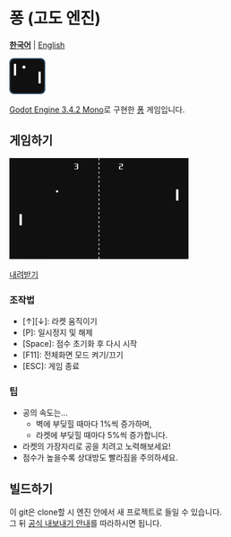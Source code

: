 # 퐁 (고도 엔진)

<b>[한국어](README.md)</b> | [English](README.en.md)

<img height="64" src="docs/icon.webp" alt="게임 아이콘">

[Godot Engine 3.4.2 Mono](https://godotengine.org/)로 구현한 [퐁](https://ko.wikipedia.org/wiki/%ED%90%81) 게임입니다.

## 게임하기

<img height="180" src="docs/sample.webp" alt="게임 플레이 스크린샷">

[내려받기](https://github.com/HaneulCheong/godot-pong/releases/latest)

### 조작법
- \[&#8593;]\[&#8595;]: 라켓 움직이기
- \[P]: 일시정지 및 해제
- \[Space]: 점수 초기화 후 다시 시작
- \[F11]: 전체화면 모드 켜기/끄기
- \[ESC]: 게임 종료

### 팁
- 공의 속도는...
  - 벽에 부딪힐 때마다 1%씩 증가하며,
  - 라켓에 부딪힐 때마다 5%씩 증가합니다.
- 라켓의 가장자리로 공을 치려고 노력해보세요!
- 점수가 높을수록 상대방도 빨라짐을 주의하세요.

## 빌드하기
이 git은 clone할 시 엔진 안에서 새 프로젝트로 들일 수 있습니다.<br>
그 뒤 [공식 내보내기 안내](https://docs.godotengine.org/ko/stable/tutorials/export/exporting_basics.html)를 따라하시면 됩니다.

